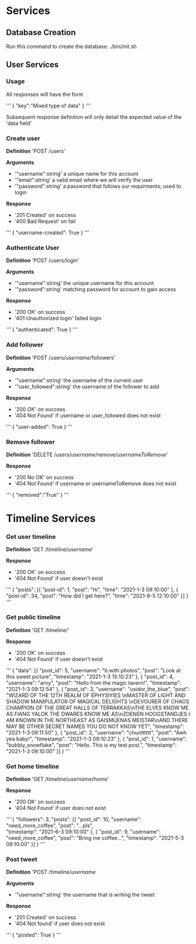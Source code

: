 # Services
## Database Creation
Run this command to create the database:
./bin/init.sh

## User Services
### Usage

All responses will have the form

'''
{
	"key":"Mixed type of data"
}
'''


Subsequent response definition will only detail the expected value of the 'data field'

### Create user
**Definition**
'POST /users'

**Arguments**
- '"username":string' a unique name for this account
- '"email":string' a valid email where we will verify the user
- '"password":string' a password that follows our requirments; used to login

**Response**
- '201 Created' on success
- '400 Bad Request' on fail 

'''
{
	"username-created": True
}
'''

### Authenticate User
**Definition**
'POST /users/login'

**Arguments**
- '"username":string' the unique username for this account
- '"password":string' matching password for account to gain access

**Response**
- '200 OK' on success
- '401 Unauthorized login' failed login

'''
{
	"authenticated": True
}
'''

### Add follower
**Definition**
'POST /users/_username_/followers'

**Arguments**
- '"username":string' the username of the current user
- '"user_followed":string' the username of the follower to add

**Response**
- '200 OK' on success
- '404 Not Found' if username or user_followed does not exist

'''
{
	"user-added": True
}
'''

### Remove follower
**Definition**
'DELETE /users/_username_/remove/_usernameToRemove_'

**Response**
- '200 No OK' on success
- '404 Not Found' if username or usernameToRemove does not exist

'''
{
	"removed":"True"
}
'''

# Timeline Services
### Get user timeline
**Definition**
'GET /timeline/_username_'

**Response**
- '200 OK' on success
- '404 Not Found' if  user doesn't exist

'''
{
	"posts": [{
	"post-id": 1,
	"post": "Hi",
	"time": "2021-1-3 09:10:00"
	},
	{
	"post-id": 34,
	"post": "How did I get here?",
	"time": "2021-8-5 12:10:00"
	}]
}
'''

### Get public timeline
**Definition**
'GET /timeline/'

**Response**
- '200 OK' on success
- '404 Not Found' if  user doesn't exist

'''
{
"data": [{
	"post_id": 5, 
	"username": "b.with.photos", 
	"post": "Look at this sweet picture", 
	"timestamp": "2021-1-3 15:10:23"
	}, 
	{
	"post_id": 4, 
	"username": "arny", 
	"post": "Hello from the magic tavern!", 
	"timestamp": "2021-1-3 09:12:54"
	}, 
	{
	"post_id": 3, 
	"username": "usidor_the_blue", 
	"post": "WIZARD OF THE 12TH REALM OF EPHYSIYIES \nMASTER OF LIGHT 	  AND SHADOW MANIPULATOR OF MAGICAL DELIGHTS \nDEVOURER OF CHAOS 	 CHAMPION OF THE GREAT HALLS OF TERRAKKAS\nTHE ELVES KNOW ME AS 	FIANG YALOK THE DWARES KNOW ME AS\nZOENEN HOOGSTANDJES I AM KNOWN 	  IN THE NORTHEAST AS GAISMUENAS MEISTAR\nAND THERE MAY BE OTHER 	 SECRET NAMES YOU DO NOT KNOW YET", 
	"timestamp": "2021-1-3 09:11:50"
	}, 
	{
	"post_id": 2, 
	"username": "chuntttttt", 
	"post": "Awh yea baby!", 
	"timestamp": "2021-1-3 09:10:23"
	}, 
	{
	"post_id": 1, 
	"username": "bubbly_snowflake", 
	"post": "Hello. This is my test post.", 
	"timestamp": "2021-1-3 09:10:00"
	}]
}
'''

### Get home timeline
**Definition**
'GET /timeline/_username_/home'

**Response**
- '200 OK' on success
- '404 Not Found' if user does not exist

'''
{
"followers": 3, 
"posts":
	[{
	"post_id": 10, 
	"username": "need_more_coffee", 
	"post": "...pls", 	   
	"timestamp": "2021-6-3 09:10:00"
	}, 
	{
	"post_id": 9, 
	"username": "need_more_coffee", 
	"post": "Bring me coffee...", 
	"timestamp": "2021-5-3 09:10:00"
	}]
}
'''

### Post tweet
**Definition**
'POST /timeline/_username_

**Arguments**
- '"username":string' the username that is writing the tweet

**Response**
- '201 Created' on success
- '404 Not found' if user does not exist

'''
{
	"posted": True
}
'''

